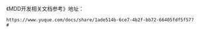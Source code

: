 《MDD开发相关文档参考》地址：

```https
https://www.yuque.com/docs/share/1ade514b-6ce7-4b2f-bb72-66405fdf5f57?# 
```


